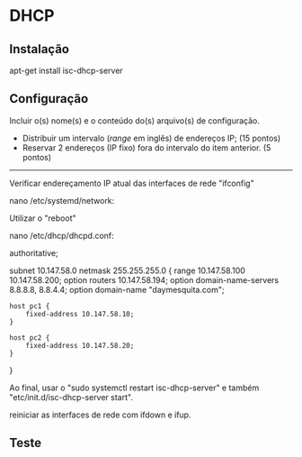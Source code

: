 # DHCP


## Instalação

apt-get install isc-dhcp-server

## Configuração

Incluir o(s) nome(s) e o conteúdo do(s) arquivo(s) de configuração.

- Distribuir um intervalo (*range* em inglês) de endereços IP; (15 pontos)
- Reservar 2 endereços (IP fixo) fora do intervalo do item anterior. (5 pontos)

---------------------------------------------------------------------------------

Verificar endereçamento IP atual das interfaces de rede "ifconfig"

nano /etc/systemd/network:


Utilizar o "reboot"

nano /etc/dhcp/dhcpd.conf:

authoritative;

subnet 10.147.58.0 netmask 255.255.255.0 {
    range 10.147.58.100 10.147.58.200;
    option routers 10.147.58.194;
    option domain-name-servers 8.8.8.8, 8.8.4.4;
    option domain-name "daymesquita.com";

    host pc1 {
        fixed-address 10.147.58.10;
    }

    host pc2 {
        fixed-address 10.147.58.20;
    }
}


Ao final, usar o "sudo systemctl restart isc-dhcp-server" e também "etc/init.d/isc-dhcp-server start".

reiniciar as interfaces de rede com ifdown e ifup.

## Teste

